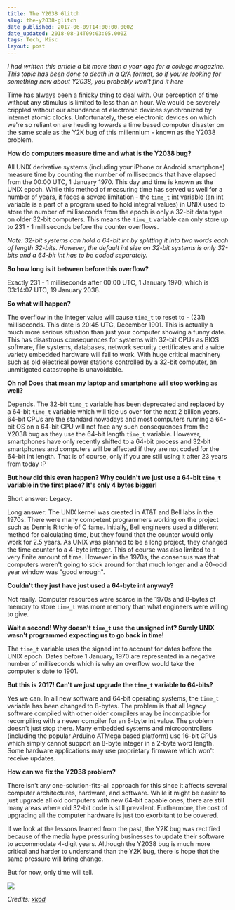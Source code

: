 ```yaml
---
title: The Y2038 Glitch
slug: the-y2038-glitch
date_published: 2017-06-09T14:00:00.000Z
date_updated: 2018-08-14T09:03:05.000Z
tags: Tech, Misc
layout: post
---
```


*I had written this article a bit more than a year ago for a college magazine. This topic has been done to death in a Q/A format, so if you\'re looking for something new about Y2038, you probably won\'t find it here*

Time has always been a finicky thing to deal with. Our perception of time without any stimulus is limited to less than an hour. We would be severely crippled without our abundance of electronic devices synchronized by internet atomic clocks. Unfortunately, these electronic devices on which we\'re so reliant on are heading towards a time based computer disaster on the same scale as the Y2K bug of this millennium - known as the Y2038 problem.

**How do computers measure time and what is the Y2038 bug?**

All UNIX derivative systems (including your iPhone or Android smartphone) measure time by counting the number of milliseconds that have elapsed from the 00:00 UTC, 1 January 1970. This day and time is known as the UNIX epoch. While this method of measuring time has served us well for a number of years, it faces a severe limitation - the `time_t` int variable (an int variable is a part of a program used to hold integral values) in UNIX used to store the number of milliseconds from the epoch is only a 32-bit data type on older 32-bit computers. This means the `time_t` variable can only store up to 231 - 1 milliseconds before the counter overflows.

*Note: 32-bit systems can hold a 64-bit int by splitting it into two words each of length 32-bits. However, the default int size on 32-bit systems is only 32-bits and a 64-bit int has to be coded separately.*

**So how long is it between before this overflow?**

Exactly 231 - 1 milliseconds after 00:00 UTC, 1 January 1970, which is 03:14:07 UTC, 19 January 2038.

**So what will happen?**

The overflow in the integer value will cause `time_t` to reset to - (231) milliseconds. This date is 20:45 UTC, December 1901. This is actually a much more serious situation than just your computer showing a funny date. This has disastrous consequences for systems with 32-bit CPUs as BIOS software, file systems, databases, network security certificates and a wide variety embedded hardware will fail to work. With huge critical machinery such as old electrical power stations controlled by a 32-bit computer, an unmitigated catastrophe is unavoidable.

**Oh no! Does that mean my laptop and smartphone will stop working as well?**

Depends. The 32-bit `time_t` variable has been deprecated and replaced by a 64-bit `time_t` variable which will tide us over for the next 2 billion years. 64-bit CPUs are the standard nowadays and most computers running a 64-bit OS on a 64-bit CPU will not face any such consequences from the Y2038 bug as they use the 64-bit length `time_t` variable. However, smartphones have only recently shifted to a 64-bit process and 32-bit smartphones and computers will be affected if they are not coded for the 64-bit int length. That is of course, only if you are still using it after 23 years from today :P

**But how did this even happen? Why couldn\'t we just use a 64-bit `time_t` variable in the first place? It\'s only 4 bytes bigger!**

Short answer: Legacy.

Long answer: The UNIX kernel was created in AT&T and Bell labs in the 1970s. There were many competent programmers working on the project such as Dennis Ritchie of C fame. Initially, Bell engineers used a different method for calculating time, but they found that the counter would only work for 2.5 years. As UNIX was planned to be a long project, they changed the time counter to a 4-byte integer. This of course was also limited to a very finite amount of time. However in the 1970s, the consensus was that computers weren\'t going to stick around for that much longer and a 60-odd year window was "good enough".

**Couldn\'t they just have just used a 64-byte int anyway?**

Not really. Computer resources were scarce in the 1970s and 8-bytes of memory to store `time_t` was more memory than what engineers were willing to give.

**Wait a second! Why doesn\'t `time_t` use the unsigned int? Surely UNIX wasn\'t programmed expecting us to go back in time!**

The `time_t` variable uses the signed int to account for dates before the UNIX epoch. Dates before 1 January, 1970 are represented in a negative number of milliseconds which is why an overflow would take the computer\'s date to 1901.

**But this is 2017! Can\'t we just upgrade the `time_t` variable to 64-bits?**

Yes we can. In all new software and 64-bit operating systems, the `time_t` variable has been changed to 8-bytes. The problem is that all legacy software compiled with other older compilers may be incompatible for recompiling with a newer compiler for an 8-byte int value. The problem doesn\'t just stop there. Many embedded systems and microcontrollers (including the popular Arduino ATMega based platform) use 16-bit CPUs which simply cannot support an 8-byte integer in a 2-byte word length. Some hardware applications may use proprietary firmware which won\'t receive updates.

**How can we fix the Y2038 problem?**

There isn\'t any one-solution-fits-all approach for this since it affects several computer architectures, hardware, and software. While it might be easier to just upgrade all old computers with new 64-bit capable ones, there are still many areas where old 32-bit code is still prevalent. Furthermore, the cost of upgrading all the computer hardware is just too exorbitant to be covered.

If we look at the lessons learned from the past, the Y2K bug was rectified because of the media hype pressuring businesses to update their software to accommodate 4-digit years. Although the Y2038 bug is much more critical and harder to understand than the Y2K bug, there is hope that the same pressure will bring change.

But for now, only time will tell.

![](https://imgs.xkcd.com/comics/2038.png)

*Credits: [xkcd](https://xkcd.com/)*
